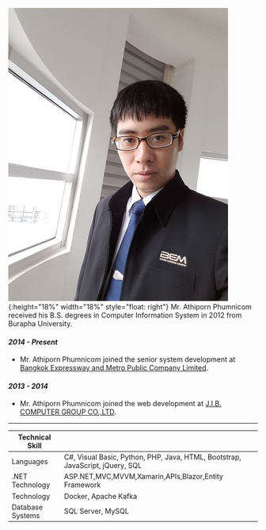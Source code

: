 ![profile picture](/assets/images/214737.jpg "Athiporn Phumnicom"){:height="18%" width="18%" style="float: right"} 
Mr. Athiporn Phumnicom received his B.S. degrees in Computer Information System in 2012 from Burapha University.

#### *2014 - Present*
- Mr. Athiporn Phumnicom joined the senior system development at [Bangkok Expressway and Metro Public Company Limited](https://www.bemplc.co.th).

#### *2013 - 2014*
- Mr. Athiporn Phumnicom joined the web development at [J.I.B. COMPUTER GROUP CO.,LTD](https://www.jib.co.th).

---

|Technical Skill |                                                                             |
|----------------|-----------------------------------------------------------------------------|
|Languages       |C#, Visual Basic, Python, PHP, Java, HTML, Bootstrap, JavaScript, jQuery, SQL|
|.NET Technology |ASP.NET,MVC,MVVM,Xamarin,APIs,Blazor,Entity Framework                        |
|Technology      |Docker, Apache Kafka                                                         |
|Database Systems|SQL Server, MySQL                                                            |

